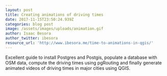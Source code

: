 ```yaml
---
layout: post
title: Creating animations of driving times
date: 2017-11-15T23:50:24.939Z
categories: blog post
image: /assets/images/uploads/animation.gif
author: Isaac Besora
author_twitter: ibesora
resource_url: 'http://www.ibesora.me/time-to-animations-in-qgis/'
---
```

Excellent guide to install Postgres and Postgis, populate a database with OSM data, compute the driving times using pgRouting and finally generate animated videos of driving times in major cities using QGIS.
